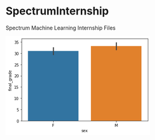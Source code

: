 # SpectrumInternship
Spectrum Machine Learning Internship Files 

![Test Image 1](https://github.com/adityatripathy0000/SpectrumInternship/blob/master/Final_Task/Insight_Barplot.png)
